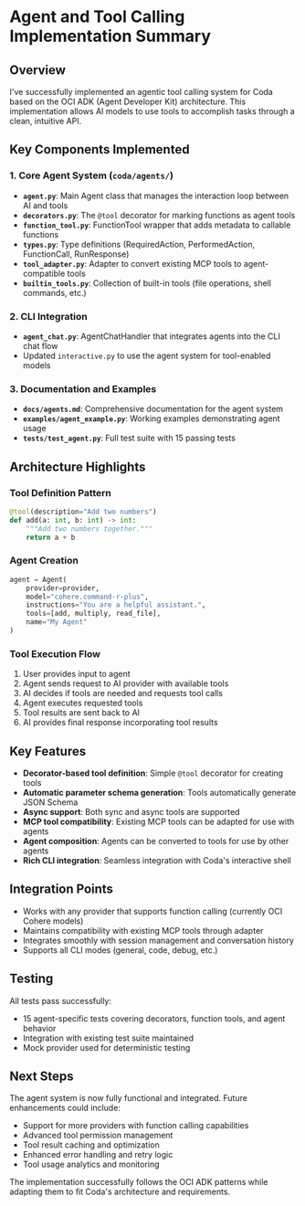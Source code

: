 # Agent and Tool Calling Implementation Summary

## Overview

I've successfully implemented an agentic tool calling system for Coda based on the OCI ADK (Agent Developer Kit) architecture. This implementation allows AI models to use tools to accomplish tasks through a clean, intuitive API.

## Key Components Implemented

### 1. Core Agent System (`coda/agents/`)

- **`agent.py`**: Main Agent class that manages the interaction loop between AI and tools
- **`decorators.py`**: The `@tool` decorator for marking functions as agent tools
- **`function_tool.py`**: FunctionTool wrapper that adds metadata to callable functions
- **`types.py`**: Type definitions (RequiredAction, PerformedAction, FunctionCall, RunResponse)
- **`tool_adapter.py`**: Adapter to convert existing MCP tools to agent-compatible tools
- **`builtin_tools.py`**: Collection of built-in tools (file operations, shell commands, etc.)

### 2. CLI Integration

- **`agent_chat.py`**: AgentChatHandler that integrates agents into the CLI chat flow
- Updated `interactive.py` to use the agent system for tool-enabled models

### 3. Documentation and Examples

- **`docs/agents.md`**: Comprehensive documentation for the agent system
- **`examples/agent_example.py`**: Working examples demonstrating agent usage
- **`tests/test_agent.py`**: Full test suite with 15 passing tests

## Architecture Highlights

### Tool Definition Pattern

```python
@tool(description="Add two numbers")
def add(a: int, b: int) -> int:
    """Add two numbers together."""
    return a + b
```

### Agent Creation

```python
agent = Agent(
    provider=provider,
    model="cohere.command-r-plus",
    instructions="You are a helpful assistant.",
    tools=[add, multiply, read_file],
    name="My Agent"
)
```

### Tool Execution Flow

1. User provides input to agent
2. Agent sends request to AI provider with available tools
3. AI decides if tools are needed and requests tool calls
4. Agent executes requested tools
5. Tool results are sent back to AI
6. AI provides final response incorporating tool results

## Key Features

- **Decorator-based tool definition**: Simple `@tool` decorator for creating tools
- **Automatic parameter schema generation**: Tools automatically generate JSON Schema
- **Async support**: Both sync and async tools are supported
- **MCP tool compatibility**: Existing MCP tools can be adapted for use with agents
- **Agent composition**: Agents can be converted to tools for use by other agents
- **Rich CLI integration**: Seamless integration with Coda's interactive shell

## Integration Points

- Works with any provider that supports function calling (currently OCI Cohere models)
- Maintains compatibility with existing MCP tools through adapter
- Integrates smoothly with session management and conversation history
- Supports all CLI modes (general, code, debug, etc.)

## Testing

All tests pass successfully:
- 15 agent-specific tests covering decorators, function tools, and agent behavior
- Integration with existing test suite maintained
- Mock provider used for deterministic testing

## Next Steps

The agent system is now fully functional and integrated. Future enhancements could include:
- Support for more providers with function calling capabilities
- Advanced tool permission management
- Tool result caching and optimization
- Enhanced error handling and retry logic
- Tool usage analytics and monitoring

The implementation successfully follows the OCI ADK patterns while adapting them to fit Coda's architecture and requirements.